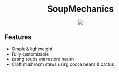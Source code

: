 <div align="center">
<div>
    <h1>SoupMechanics</h1>
    <img src="https://static.wikia.nocookie.net/minecraft_de_gamepedia/images/c/cb/Pilzsuppe.png">
    <br>
</div>
</div>

## Features
- Simple & lightweight
- Fully customizable
- Eating soups will restore health
- Craft mushroom stews using cocoa beans & cactus
